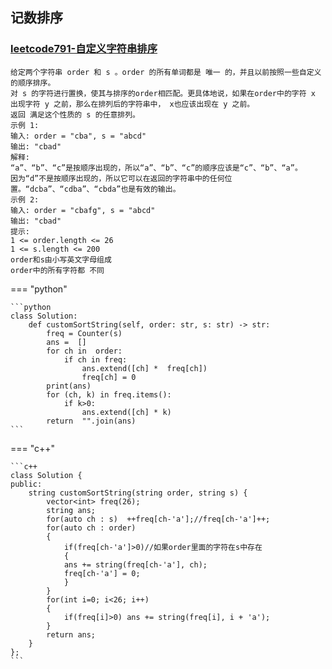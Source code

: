 
## 记数排序
### [leetcode791-自定义字符串排序](https://leetcode.cn/problems/custom-sort-string/)
    给定两个字符串 order 和 s 。order 的所有单词都是 唯一 的，并且以前按照一些自定义的顺序排序。
    对 s 的字符进行置换，使其与排序的order相匹配。更具体地说，如果在order中的字符 x 出现字符 y 之前，那么在排列后的字符串中， x也应该出现在 y 之前。
    返回 满足这个性质的 s 的任意排列。
    示例 1:
    输入: order = "cba", s = "abcd"
    输出: "cbad"
    解释: 
    “a”、“b”、“c”是按顺序出现的，所以“a”、“b”、“c”的顺序应该是“c”、“b”、“a”。
    因为“d”不是按顺序出现的，所以它可以在返回的字符串中的任何位置。“dcba”、“cdba”、“cbda”也是有效的输出。
    示例 2:
    输入: order = "cbafg", s = "abcd"
    输出: "cbad"
    提示:
    1 <= order.length <= 26
    1 <= s.length <= 200
    order和s由小写英文字母组成
    order中的所有字符都 不同


=== "python"

    ```python
    class Solution:
        def customSortString(self, order: str, s: str) -> str:
            freq = Counter(s)
            ans =  []
            for ch in  order:
                if ch in freq:
                    ans.extend([ch] *  freq[ch])
                    freq[ch] = 0
            print(ans)
            for (ch, k) in freq.items():
                if k>0:
                    ans.extend([ch] * k)
            return  "".join(ans)
    ```

=== "c++"

    ```c++
    class Solution {
    public:
        string customSortString(string order, string s) {
            vector<int> freq(26);
            string ans;
            for(auto ch : s)  ++freq[ch-'a'];//freq[ch-'a']++;
            for(auto ch : order)
            {
                if(freq[ch-'a']>0)//如果order里面的字符在s中存在 
                {
                ans += string(freq[ch-'a'], ch);
                freq[ch-'a'] = 0;
                }
            }
            for(int i=0; i<26; i++)
            {
                if(freq[i]>0) ans += string(freq[i], i + 'a');
            }
            return ans;
        }
    };
    ```